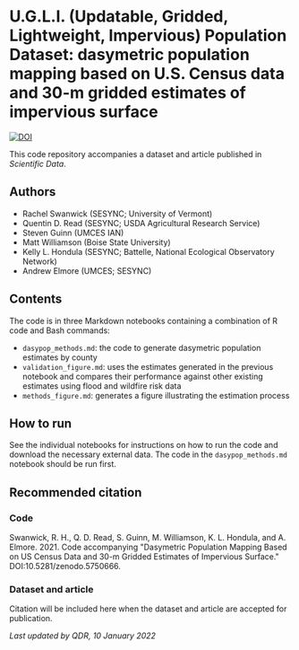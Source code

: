 # U.G.L.I. (Updatable, Gridded, Lightweight, Impervious) Population Dataset: dasymetric population mapping based on U.S. Census data and 30-m gridded estimates of impervious surface

[![DOI](https://zenodo.org/badge/420281258.svg)](https://zenodo.org/badge/latestdoi/420281258)

This code repository accompanies a dataset and article published in *Scientific Data*.

## Authors

- Rachel Swanwick (SESYNC; University of Vermont)
- Quentin D. Read (SESYNC; USDA Agricultural Research Service)
- Steven Guinn (UMCES IAN)
- Matt Williamson (Boise State University)
- Kelly L. Hondula (SESYNC; Battelle, National Ecological Observatory Network)
- Andrew Elmore (UMCES; SESYNC)

## Contents

The code is in three Markdown notebooks containing a combination of R code and Bash commands:

- `dasypop_methods.md`: the code to generate dasymetric population estimates by county
- `validation_figure.md`: uses the estimates generated in the previous notebook and compares their performance against other existing estimates using flood and wildfire risk data
- `methods_figure.md`: generates a figure illustrating the estimation process

## How to run

See the individual notebooks for instructions on how to run the code and download the necessary external data. The code in the `dasypop_methods.md` notebook should be run first.

## Recommended citation

### Code

Swanwick, R. H., Q. D. Read, S. Guinn, M. Williamson, K. L. Hondula, and A. Elmore. 2021. Code accompanying "Dasymetric Population Mapping Based on US Census Data and 30-m Gridded Estimates of Impervious Surface." DOI:10.5281/zenodo.5750666. 

### Dataset and article

Citation will be included here when the dataset and article are accepted for publication.

*Last updated by QDR, 10 January 2022*